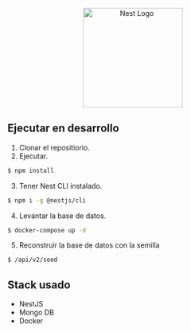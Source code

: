 <p align="center">
  <a href="http://nestjs.com/" target="blank"><img src="https://nestjs.com/img/logo-small.svg" width="200" alt="Nest Logo" /></a>
</p>

[circleci-image]: https://img.shields.io/circleci/build/github/nestjs/nest/master?token=abc123def456
[circleci-url]: https://circleci.com/gh/nestjs/nest

## Ejecutar en desarrollo

1. Clonar el repositiorio.
2. Ejecutar.

```bash
$ npm install
```

3. Tener Nest CLI instalado.

```bash
$ npm i -g @nestjs/cli
```

4. Levantar la base de datos.

```bash
$ docker-compose up -d
```

5. Reconstruir la base de datos con la semilla

```bash
$ /api/v2/seed
```

## Stack usado

- NestJS
- Mongo DB
- Docker
